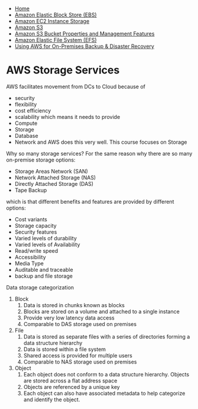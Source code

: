 - [Home](https://raghavramesh.github.io/mooc-notes/)
- [Amazon Elastic Block Store (EBS)](https://raghavramesh.github.io/mooc-notes/DevOps/AWS/Storage/AmazonEBS.html)
- [Amazon EC2 Instance Storage](https://raghavramesh.github.io/mooc-notes/DevOps/AWS/Storage/AmazonEC2InstanceStorage.html)
- [Amazon S3](https://raghavramesh.github.io/mooc-notes/DevOps/AWS/Storage/AmazonS3.html)
- [Amazon S3 Bucket Properties and Management Features](https://raghavramesh.github.io/mooc-notes/DevOps/AWS/Storage/AmazonS3BucketPropertiesAndManagementFeatures.html)
- [Amazon Elastic File System (EFS)](https://raghavramesh.github.io/mooc-notes/DevOps/AWS/Storage/AmazonEFS.html)
- [Using AWS for On-Premises Backup & Disaster Recovery](https://raghavramesh.github.io/mooc-notes/DevOps/AWS/Storage/AWSStorageForOnPremiseDRBackupStrategies.html)

# AWS Storage Services
AWS facilitates movement from DCs to Cloud because of
- security
- flexibility
- cost efficiency
- scalability
which means it needs to provide
- Compute
- Storage
- Database
- Network
and AWS does this very well. This course focuses on Storage

Why so many storage services?
For the same reason why there are so many on-premise storage options:
- Storage Areas Network (SAN)
- Network Attached Storage (NAS)
- Directly Attached Storage (DAS)
- Tape Backup

which is that different benefits and features are provided by different options:
- Cost variants
- Storage capacity
- Security features
- Varied levels of durability
- Varied levels of Availability
- Read/write speed
- Accessibility
- Media Type
- Auditable and traceable
- backup and file storage

Data storage categorization
1. Block
	1. Data is stored in chunks known as blocks
	2. Blocks are stored on a volume and attached to a single instance
	3. Provide very low latency data access
	4. Comparable to DAS storage used on premises
2. File
	1. Data is stored as separate files with a series of directories forming a data structure hierarchy
	2. Data is stored within a file system
	3. Shared access is provided for multiple users
	4. Comparable to NAS storage used on premises
3. Object
	1. Each object does not conform to a data structure hierarchy. Objects are stored across a flat address space
	2. Objects are referenced by a unique key
	3. Each object can also have associated metadata to help categorize and identify the object.